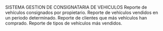 SISTEMA GESTION DE CONSIGNATARIA DE VEHICULOS
Reporte de vehículos consignados por propietario.
Reporte de vehículos vendidos en un periodo determinado.
Reporte de clientes que más vehículos han comprado.
Reporte de tipos de vehículos más vendidos.
